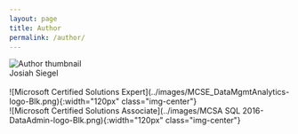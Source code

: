 ```yaml
---
layout: page
title: Author
permalink: /author/
---
```


<img src="https://www.gravatar.com/avatar/a423c77a5289af38ef00eccd456ced15" alt="Author thumbnail" class="dot img-center">

<div class="txt-center">
Josiah Siegel
</div>

<br/>
![Microsoft Certified Solutions Expert](../images/MCSE_DataMgmtAnalytics-logo-Blk.png){:width="120px" class="img-center"}

<br/>
![Microsoft Certified Solutions Associate](../images/MCSA SQL 2016-DataAdmin-logo-Blk.png){:width="120px" class="img-center"}


